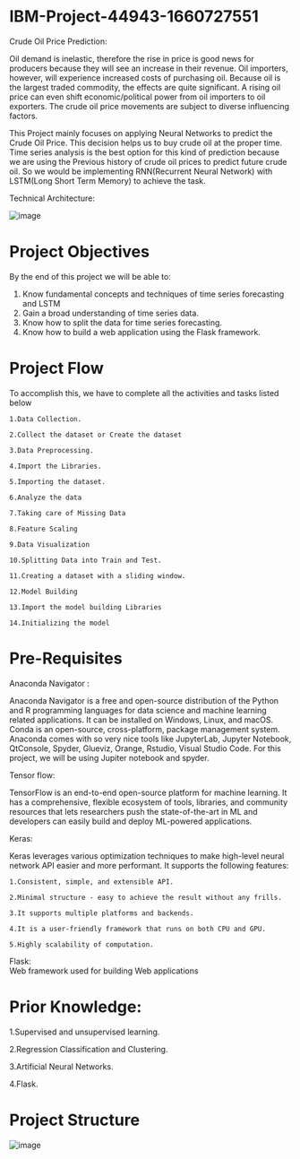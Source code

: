 # IBM-Project-44943-1660727551


Crude Oil Price Prediction:

Oil demand is inelastic, therefore the rise in price is good news for producers because they will see an increase in their revenue. Oil importers, however, will experience increased costs of purchasing oil. Because oil is the largest traded commodity, the effects are quite significant. A rising oil price can even shift economic/political power from oil importers to oil exporters. The crude oil price movements are subject to diverse influencing factors.


This Project mainly focuses on applying Neural Networks to predict the Crude Oil Price. This decision helps us to buy crude oil at the proper time. Time series analysis is the best option for this kind of prediction because we are using the Previous history of crude oil prices to predict future crude oil. So we would be implementing RNN(Recurrent Neural Network) with LSTM(Long Short Term Memory) to achieve the task.


Technical Architecture:


![image](https://user-images.githubusercontent.com/111416633/197320432-7d83a134-3218-4b6f-86be-6d97dc1ff4c0.png)



# Project Objectives
By the end of this project we will be able to:

  1. Know fundamental concepts and techniques of time series forecasting and LSTM
  2. Gain a broad understanding of time series data.
  3. Know how to split the data for time series forecasting.
  4. Know how to build a web application using the Flask framework.
  
# Project Flow

To accomplish this, we have to complete all the activities and tasks listed below

    1.Data Collection.
  
    2.Collect the dataset or Create the dataset
  
    3.Data Preprocessing.
  
    4.Import the Libraries.
  
    5.Importing the dataset.
  
    6.Analyze the data
  
    7.Taking care of Missing Data
  
    8.Feature Scaling
  
    9.Data Visualization
  
    10.Splitting Data into Train and Test.
  
    11.Creating a dataset with a sliding window.
  
    12.Model Building
  
    13.Import the model building Libraries
  
    14.Initializing the model
  
# Pre-Requisites

Anaconda Navigator :

Anaconda Navigator is a free and open-source distribution of the Python and R programming languages for data science and machine learning related applications. It can be installed on Windows, Linux, and macOS. Conda is an open-source, cross-platform,  package management system. Anaconda comes with so very nice tools like JupyterLab, Jupyter Notebook, QtConsole, Spyder, Glueviz, Orange, Rstudio, Visual Studio Code. For this project, we will be using Jupiter notebook and spyder.

Tensor flow:

TensorFlow is an end-to-end open-source platform for machine learning. It has a comprehensive, flexible ecosystem of tools, libraries, and community resources that lets researchers push the state-of-the-art in ML and developers can easily build and deploy ML-powered applications.

Keras: 

Keras leverages various optimization techniques to make high-level neural network API easier and more performant. It supports the following features:

    1.Consistent, simple, and extensible API.
    
    2.Minimal structure - easy to achieve the result without any frills.
    
    3.It supports multiple platforms and backends.
    
    4.It is a user-friendly framework that runs on both CPU and GPU.
    
    5.Highly scalability of computation.
    
Flask:  
      Web framework used for building  Web applications


# Prior Knowledge:

  1.Supervised and unsupervised learning.

  2.Regression Classification and Clustering.

  3.Artificial Neural Networks.

  4.Flask.


# Project Structure

![image](https://user-images.githubusercontent.com/111416633/197332960-6ccb66e5-6bdc-4191-8c98-123b7eafe646.png)

